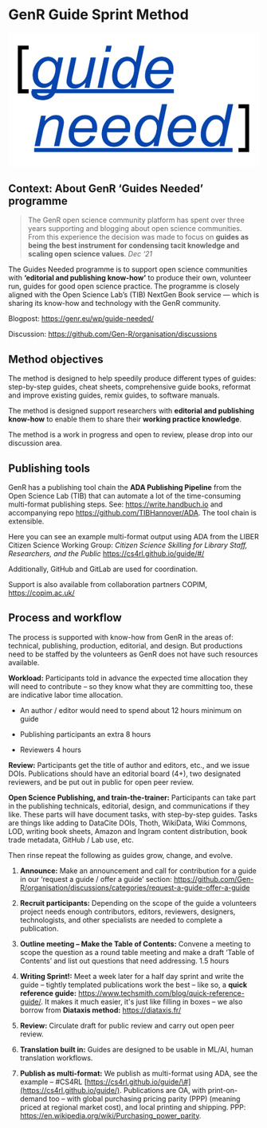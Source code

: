 # GenR Guide Sprint Method

![guide needed](media/992a19aa1f7ee2b6e6119458549299dc.png)

## Context: About GenR ‘Guides Needed’ programme

>   The GenR open science community platform has spent over three years
>   supporting and blogging about open science communities. From this experience
>   the decision was made to focus on **guides as being the best instrument for
>   condensing tacit knowledge and scaling open science values**. *Dec ‘21*

The Guides Needed programme is to support open science communities with
**‘editorial and publishing know-how’** to produce their own, volunteer run,
guides for good open science practice. The programme is closely aligned with the
Open Science Lab’s (TIB) NextGen Book service — which is sharing its know-how
and technology with the GenR community.

Blogpost: <https://genr.eu/wp/guide-needed/>

Discussion: <https://github.com/Gen-R/organisation/discussions>

## Method objectives

The method is designed to help speedily produce different types of guides:
step-by-step guides, cheat sheets, comprehensive guide books, reformat and
improve existing guides, remix guides, to software manuals.

The method is designed support researchers with **editorial and publishing
know-how** to enable them to share their **working practice knowledge**.

The method is a work in progress and open to review, please drop into our
discussion area.

## Publishing tools

GenR has a publishing tool chain the **ADA Publishing Pipeline** from the Open
Science Lab (TIB) that can automate a lot of the time-consuming multi-format
publishing steps. See: <https://write.handbuch.io> and accompanying repo
<https://github.com/TIBHannover/ADA>. The tool chain is extensible.

Here you can see an example multi-format output using ADA from the LIBER Citizen
Science Working Group: *Citizen Science Skilling for Library Staff, Researchers,
and the Public* <https://cs4rl.github.io/guide/#/>

Additionally, GitHub and GitLab are used for coordination.

Support is also available from collaboration partners COPIM,
<https://copim.ac.uk/>

## Process and workflow

The process is supported with know-how from GenR in the areas of: technical,
publishing, production, editorial, and design. But productions need to be
staffed by the volunteers as GenR does not have such resources available.

**Workload:** Participants told in advance the expected time allocation they
will need to contribute – so they know what they are committing too, these are
indicative labor time allocation.

-   An author / editor would need to spend about 12 hours minimum on guide

-   Publishing participants an extra 8 hours

-   Reviewers 4 hours

**Review:** Participants get the title of author and editors, etc., and we issue
DOIs. Publications should have an editorial board (4+), two designated
reviewers, and be put out in public for open peer review.

**Open Science Publishing, and train-the-trainer:** Participants can take part
in the publishing technicals, editorial, design, and communications if they
like. These parts will have document tasks, with step-by-step guides. Tasks are
things like adding to DataCite DOIs, Thoth, WikiData, Wiki Commons, LOD, writing
book sheets, Amazon and Ingram content distribution, book trade metadata, GitHub
/ Lab use, etc.

Then rinse repeat the following as guides grow, change, and evolve.

1.  **Announce:** Make an announcement and call for contribution for a guide in
    our ‘request a guide / offer a guide’ section:
    <https://github.com/Gen-R/organisation/discussions/categories/request-a-guide-offer-a-guide>

2.  **Recruit participants:** Depending on the scope of the guide a volunteers
    project needs enough contributors, editors, reviewers, designers,
    technologists, and other specialists are needed to complete a publication.

3.  **Outline meeting – Make the Table of Contents:** Convene a meeting to scope
    the question as a round table meeting and make a draft ‘Table of Contents’
    and list out questions that need addressing. 1.5 hours

4.  **Writing Sprint!:** Meet a week later for a half day sprint and write the
    guide – tightly templated publications work the best – like so, a **quick
    reference guide:** <https://www.techsmith.com/blog/quick-reference-guide/>.
    It makes it much easier, it's just like filling in boxes – we also borrow
    from **Diataxis method:** <https://diataxis.fr/>

5.  **Review:** Circulate draft for public review and carry out open peer
    review.

6.  **Translation built in:** Guides are designed to be usable in ML/AI, human
    translation workflows.

7.  **Publish as multi-format:** We publish as multi-format using ADA, see the
    example – \#CS4RL
    [https://cs4rl.github.io/guide/\#](https://cs4rl.github.io/guide/).
    Publications are OA, with print-on-demand too – with global purchasing
    pricing parity (PPP) (meaning priced at regional market cost), and local
    printing and shipping. PPP:
    <https://en.wikipedia.org/wiki/Purchasing_power_parity>.
